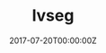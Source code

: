 ---
title: 'lvseg'

date: "2017-07-20T00:00:00Z"

summary: Guanxiong Sun, Yang Hua, Guosheng Hu, Neil Robertson <br> in AAAI 2021
tags:
- Video Object Detection

links:
- icon: file-pdf
  icon_pack: fas
  name: Paper
  url: https://ojs.aaai.org/index.php/AAAI/article/view/16365
- icon: file-powerpoint
  icon_pack: fas
  name: Project page
  url: project/mamba/mamba.html
url_code: ""
url_slides: ""
url_video: ""
---